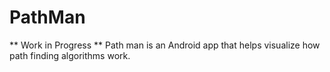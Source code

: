 # PathMan
** Work in Progress **
Path man is an Android app that helps visualize how path finding algorithms work.
